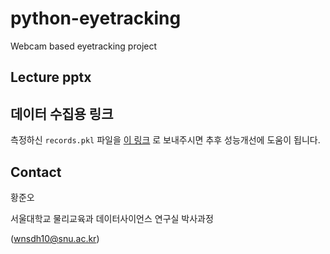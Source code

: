 # python-eyetracking
Webcam based eyetracking project

## Lecture pptx


## 데이터 수집용 링크
측정하신 `records.pkl` 파일을 [이 링크](https://forms.gle/nkYZy2vG1hLosYj97) 로 보내주시면 추후 성능개선에 도움이 됩니다.

## Contact
황준오

서울대학교 물리교육과 데이터사이언스 연구실 박사과정

(wnsdh10@snu.ac.kr)
